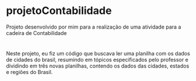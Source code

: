 # projetoContabilidade
Projeto desenvolvido por mim para a realização de uma atividade para a cadeira de Contabilidade
#
Neste projeto, eu fiz um código que buscava ler uma planilha com os dados de cidades do brasil, resumindo em tópicos especificados pelo professor e dividindo em três novas planilhas, contendo os dados das cidades, estados e regiões do Brasil.
